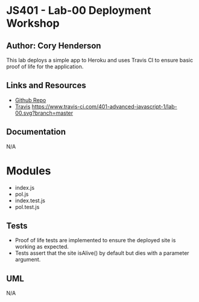 # JS401 - Lab-00 Deployment Workshop
## Author: Cory Henderson

This lab deploys a simple app to Heroku and uses Travis CI to ensure basic proof of life for the application.

## Links and Resources
- [Github Repo](https://github.com/401-advanced-javascript-1/lab-00)
- [Travis](https://www.travis-ci.com/401-advanced-javascript-1/lab-00) https://www.travis-ci.com/401-advanced-javascript-1/lab-00.svg?branch=master

## Documentation
N/A

# Modules
- index.js
- pol.js
- index.test.js
- pol.test.js

## Tests
- Proof of life tests are implemented to ensure the deployed site is working as expected.
- Tests assert that the site isAlive() by default but dies with a parameter argument.

## UML
N/A